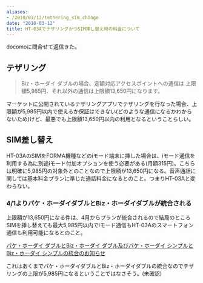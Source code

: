```yaml
---
aliases:
- /2010/03/12/tethering_sim_change
date: "2010-03-12"
title: HT-03AでテザリングかつSIM挿し替え時の料金について
---
```

docomoに問合せて返信きた。

<h2>テザリング</h2>
<blockquote>
Biz・ホーダイ ダブルの場合、定額対応アクセスポイントへの通信は
上限額5,985円、それ以外の通信は上限額13,650円になります。
</blockquote>
マーケットに公開されているテザリングアプリでテザリングを行なった場合、上限額が5,985円以内で使えるか保証はできない(どのような通信になるかわからないため)けど、最悪でも上限額13,650円以内の利用となるということらしい。

<h2>SIM差し替え</h2>
HT-03AのSIMをFORMA機種などのiモード端末に挿した場合は、iモード通信を利用する為に別途iモード付加オプションを使う必要がある(月額315円)。こちらは明確に5,985円の対象外とのことなので上限額が13,650円になる。音声通話に関しては基本料金プランに準じた通話料金になるとのこと。つまりHT-03Aと変わらない。

<h3>4/1よりパケ・ホーダイダブルとBiz・ホーダイダブルが統合される</h3>
上限額が13,650円になる件は、4月からプランが統合されるので結局のところSIMを挿し替えても最大5,985円以内でiモード通信もHT-03Aのスマートフォン通信も利用可能になるとのこと。

<a href='http://www.nttdocomo.co.jp/info/notice/page/100121_00_m.html?ref=gp_top' target='_blank'>パケ・ホーダイ ダブルとBiz・ホーダイ ダブル及びパケ・ホーダイ シンプルとBiz・ホーダイ シンプルの統合のお知らせ</a>

これはあくまでパケ・ホーダイダブルとBiz・ホーダイダブルの統合なのでテザリングの上限が5,985円になるということではなさそう。(未確認)